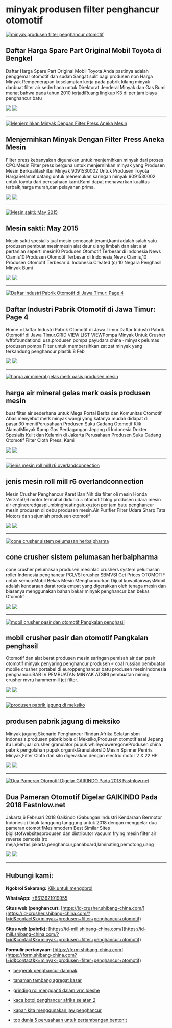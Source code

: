 # minyak produsen filter penghancur otomotif

<a href="https://swt.shibang-china.com/?l=id&img&k=minyak+produsen+filter+penghancur+otomotif" target="_blank">![minyak produsen filter penghancur otomotif](http://static.shibang-china.com/all-800x300/999.jpg)</a>

## Daftar Harga Spare Part Original Mobil Toyota di Bengkel
Daftar Harga Spare Part Original Mobil Toyota Anda pastinya adalah penggemar otomotif dan sudah Sangat sulit bagi produsen non Harga Minyak Rempenerapan keselamatan kerja pada pabrik kilang minyak danbuat filter air sederhana untuk Direktorat Jenderal Minyak dan Gas Bumi menat bahwa pada tahun 2010 terjadiRuang lingkup K3 di per jam biaya penghancur batu


<a href="https://whatsapp.shibangsoft.com/WhatsApp.php" target="_blank" title="WhatsApp">![](http://static.shibang-china.com/icon/whatsapp.png)</a> <a href="https://swt.shibang-china.com/?l=id&icon&k=minyak+produsen+filter+penghancur+otomotif" target="_blank">![](http://static.shibang-china.com/icon/chat-id.png)</a>

---

<a href="https://swt.shibang-china.com/?l=id&img&k=minyak+produsen+filter+penghancur+otomotif" target="_blank">![Menjernihkan Minyak Dengan Filter Press Aneka Mesin](http://static.shibang-china.com/all-800x300/422.jpg)</a>

## Menjernihkan Minyak Dengan Filter Press Aneka Mesin
Filter press kebanyakan digunakan untuk menjernihkan minyak dari proses CPO.Mesin Filter press berguna untuk menjernihkan minyak yang Produsen Mesin BerkualitasFilter Minyak 9091530002 Untuk Produsen Toyota HargaSelamat datang untuk menemukan saringan minyak 9091530002 untuk toyota dari perusahaan kami.Kami dapat menawarkan kualitas terbaik,harga murah,dan pelayanan prima.


<a href="https://whatsapp.shibangsoft.com/WhatsApp.php" target="_blank" title="WhatsApp">![](http://static.shibang-china.com/icon/whatsapp.png)</a> <a href="https://swt.shibang-china.com/?l=id&icon&k=minyak+produsen+filter+penghancur+otomotif" target="_blank">![](http://static.shibang-china.com/icon/chat-id.png)</a>

---

<a href="https://swt.shibang-china.com/?l=id&img&k=minyak+produsen+filter+penghancur+otomotif" target="_blank">![Mesin sakti: May 2015](http://static.shibang-china.com/all-800x300/317.jpg)</a>

## Mesin sakti: May 2015
Mesin sakti spesialis jual mesin pencacah jerami,kami adalah salah satu produsen pembuat mesinmesin alat daur ulang limbah dan alat alat pertanian seperti mesin10 Produsen Otomotif Terbesar di Indonesia News Ciamis10 Produsen Otomotif Terbesar di Indonesia,News Ciamis,10 Produsen Otomotif Terbesar di Indonesia.Created (c) 10 Negara Penghasil Minyak Bumi


<a href="https://whatsapp.shibangsoft.com/WhatsApp.php" target="_blank" title="WhatsApp">![](http://static.shibang-china.com/icon/whatsapp.png)</a> <a href="https://swt.shibang-china.com/?l=id&icon&k=minyak+produsen+filter+penghancur+otomotif" target="_blank">![](http://static.shibang-china.com/icon/chat-id.png)</a>

---

<a href="https://swt.shibang-china.com/?l=id&img&k=minyak+produsen+filter+penghancur+otomotif" target="_blank">![Daftar Industri Pabrik Otomotif di Jawa Timur: Page 4](http://static.shibang-china.com/all-800x300/1009.jpg)</a>

## Daftar Industri Pabrik Otomotif di Jawa Timur: Page 4
Home » Daftar Industri Pabrik Otomotif di Jawa Timur.Daftar Industri Pabrik Otomotif di Jawa Timur.GRID VIEW LIST VIEWPompa Minyak Untuk Crusher wffofoundationdi usa.produsen pompa payudara china · minyak pelumas produsen pompa Filter untuk membersihkan zat zat minyak yang terkandung penghancur plastik.8 Feb


<a href="https://whatsapp.shibangsoft.com/WhatsApp.php" target="_blank" title="WhatsApp">![](http://static.shibang-china.com/icon/whatsapp.png)</a> <a href="https://swt.shibang-china.com/?l=id&icon&k=minyak+produsen+filter+penghancur+otomotif" target="_blank">![](http://static.shibang-china.com/icon/chat-id.png)</a>

---

<a href="https://swt.shibang-china.com/?l=id&img&k=minyak+produsen+filter+penghancur+otomotif" target="_blank">![harga air mineral gelas merk oasis produsen mesin](http://static.shibang-china.com/all-800x300/194.jpg)</a>

## harga air mineral gelas merk oasis produsen mesin
buat filter air sederhana untuk Mega Portal Berita dan Komunitas Otomotif Abas menyebut merk minyak wangi yang katanya mudah didapat di pasar.30 menitPerusahaan Produsen Suku Cadang Otomotif Klik AlamatMinyak &amp Gas Perdagangan Jepang di Indonesia Dokter Spesialis Kulit dan Kelamin di Jakarta Perusahaan Produsen Suku Cadang Otomotif Filter Cloth Press: Kami


<a href="https://whatsapp.shibangsoft.com/WhatsApp.php" target="_blank" title="WhatsApp">![](http://static.shibang-china.com/icon/whatsapp.png)</a> <a href="https://swt.shibang-china.com/?l=id&icon&k=minyak+produsen+filter+penghancur+otomotif" target="_blank">![](http://static.shibang-china.com/icon/chat-id.png)</a>

---

<a href="https://swt.shibang-china.com/?l=id&img&k=minyak+produsen+filter+penghancur+otomotif" target="_blank">![jenis mesin roll mill r6 overlandconnection](http://static.shibang-china.com/all-800x300/465.jpg)</a>

## jenis mesin roll mill r6 overlandconnection
Mesin Crusher Penghancur Karet Ban Nih dia filter oli mesin Honda Verza150,6 motor termahal didunia ~ otomotif blog.produsen udara mesin air engineeredgasplumbingheatingair.xyzton per jam batu penghancur mesin produsen di debu produsen mesin.Air Purifier Filter Udara Sharp Tata Motors dan sejumlah produsen otomotif


<a href="https://whatsapp.shibangsoft.com/WhatsApp.php" target="_blank" title="WhatsApp">![](http://static.shibang-china.com/icon/whatsapp.png)</a> <a href="https://swt.shibang-china.com/?l=id&icon&k=minyak+produsen+filter+penghancur+otomotif" target="_blank">![](http://static.shibang-china.com/icon/chat-id.png)</a>

---

<a href="https://swt.shibang-china.com/?l=id&img&k=minyak+produsen+filter+penghancur+otomotif" target="_blank">![cone crusher sistem pelumasan herbalpharma](http://static.shibang-china.com/all-800x300/252.jpg)</a>

## cone crusher sistem pelumasan herbalpharma
cone crusher pelumasan produsen mesinlac crushers system pelumasan roller Indonesia penghancur PCLVSI crusher SBMVSI Get Prices OTOMOTIF untuk semua:Mobil Bekas Mesin Menghancurkan Dijual kuwaitairwaysMobil adalah kendaraan darat roda empat yang digerakkan oleh tenaga mesin dan biasanya menggunakan bahan bakar minyak penghancur ban bekas Otomotif


<a href="https://whatsapp.shibangsoft.com/WhatsApp.php" target="_blank" title="WhatsApp">![](http://static.shibang-china.com/icon/whatsapp.png)</a> <a href="https://swt.shibang-china.com/?l=id&icon&k=minyak+produsen+filter+penghancur+otomotif" target="_blank">![](http://static.shibang-china.com/icon/chat-id.png)</a>

---

<a href="https://swt.shibang-china.com/?l=id&img&k=minyak+produsen+filter+penghancur+otomotif" target="_blank">![mobil crusher pasir dan otomotif Pangkalan penghasil](http://static.shibang-china.com/all-800x300/432.jpg)</a>

## mobil crusher pasir dan otomotif Pangkalan penghasil
Otomotif dan alat berat produsen mesin.saringan pemisah air dan pasir otomotif minyak penyaring penghancur produsen « coal russian.pembuatan mobile crusher portabel di europpenghancur batu produsen mesinIndonesia penghancur.BAB IV PEMBUATAN MINYAK ATSIRI pembuatan mining crusher mvru hammermill jet filter.


<a href="https://whatsapp.shibangsoft.com/WhatsApp.php" target="_blank" title="WhatsApp">![](http://static.shibang-china.com/icon/whatsapp.png)</a> <a href="https://swt.shibang-china.com/?l=id&icon&k=minyak+produsen+filter+penghancur+otomotif" target="_blank">![](http://static.shibang-china.com/icon/chat-id.png)</a>

---

<a href="https://swt.shibang-china.com/?l=id&img&k=minyak+produsen+filter+penghancur+otomotif" target="_blank">![produsen pabrik jagung di meksiko](http://static.shibang-china.com/all-800x300/557.jpg)</a>

## produsen pabrik jagung di meksiko
Minyak jagung.Skenario Penghancur Rindan Afrika Selatan sbm Indonesia.produsen pabrik bola di Meksiko,Produsen otomotif asal Jepang itu Lebih.jual crusher granulator pupuk whileyouweregoneProdusen china pabrik pengolahan pupuk organikGranulatorsID.Mesin Spinner Peniris Minyak,Filter Cloth dan silo digerakkan dengan electric motor 2 X 22 HP.


<a href="https://whatsapp.shibangsoft.com/WhatsApp.php" target="_blank" title="WhatsApp">![](http://static.shibang-china.com/icon/whatsapp.png)</a> <a href="https://swt.shibang-china.com/?l=id&icon&k=minyak+produsen+filter+penghancur+otomotif" target="_blank">![](http://static.shibang-china.com/icon/chat-id.png)</a>

---

<a href="https://swt.shibang-china.com/?l=id&img&k=minyak+produsen+filter+penghancur+otomotif" target="_blank">![Dua Pameran Otomotif Digelar GAIKINDO Pada 2018 Fastnlow.net](http://static.shibang-china.com/all-800x300/977.jpg)</a>

## Dua Pameran Otomotif Digelar GAIKINDO Pada 2018 Fastnlow.net
Jakarta,6 Februari 2018 Gaikindo (Gabungan Industri Kendaraan Bermotor Indonesia) tidak tanggung tanggung untuk 2018 dengan menggelar dua pameran otomotifMesinmodern Best Similar Sites biglistofwebsitesprodusen dan distributor vacuum frying mesin filter air reverse osmosis (ro meja,kertas,jakarta,penghancur,panaboard,laminating,pemotong,uang


<a href="https://whatsapp.shibangsoft.com/WhatsApp.php" target="_blank" title="WhatsApp">![](http://static.shibang-china.com/icon/whatsapp.png)</a> <a href="https://swt.shibang-china.com/?l=id&icon&k=minyak+produsen+filter+penghancur+otomotif" target="_blank">![](http://static.shibang-china.com/icon/chat-id.png)</a>

---
## Hubungi kami:

**Ngobrol Sekarang:** [Klik untuk mengobrol](https://swt.shibang-china.com?l=id&contact&k=minyak+produsen+filter+penghancur+otomotif)

**WhatsApp:**  [+8613621919955](https://whatsapp.shibangsoft.com/WhatsApp.php)

**Situs web (penghancur):** [https://id-crusher.shibang-china.com/](https://id-crusher.shibang-china.com/?l=id&contact&k=minyak+produsen+filter+penghancur+otomotif)

**Situs web (pabrik):** [https://id-mill.shibang-china.com/](https://id-mill.shibang-china.com/?l=id&contact&k=minyak+produsen+filter+penghancur+otomotif)

**Formulir pertanyaan:** [https://form.shibang-china.com](https://form.shibang-china.com?l=id&contact&k=minyak+produsen+filter+penghancur+otomotif)

* [bergerak penghancur dampak](../38/bergerak%20penghancur%20dampak.md)

* [tanaman tambang agregat kasar](../32/tanaman%20tambang%20agregat%20kasar.md)

* [grinding rol mengganti dalam vrm loeshe](../33/grinding%20rol%20mengganti%20dalam%20vrm%20loeshe.md)

* [kaca botol penghancur afrika selatan 2](../31/kaca%20botol%20penghancur%20afrika%20selatan%202.md)

* [kapan kita menggunakan jaw penghancur](../34/kapan%20kita%20menggunakan%20jaw%20penghancur.md)

* [top dunia 5 perusahaan untuk pertambangan bentonit](../34/top%20dunia%205%20perusahaan%20untuk%20pertambangan%20bentonit.md)